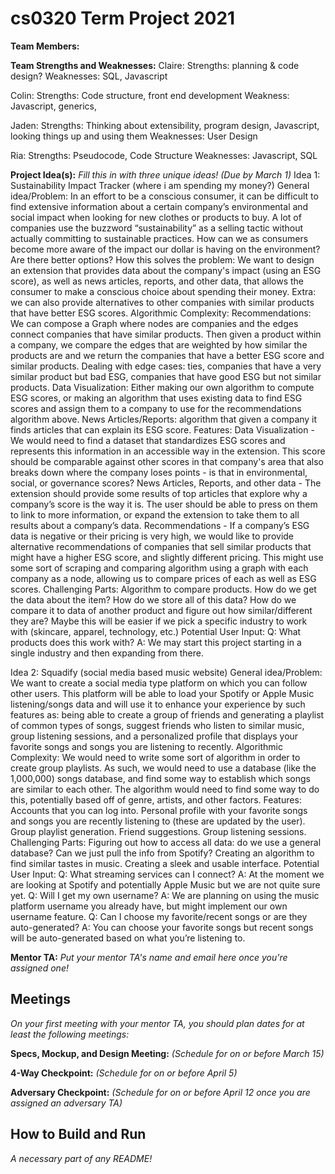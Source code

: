 # cs0320 Term Project 2021

**Team Members:**

**Team Strengths and Weaknesses:**
Claire:
Strengths: planning & code design?
Weaknesses: SQL, Javascript

Colin:
Strengths: Code structure, front end development
Weakness: Javascript, generics,

Jaden:
Strengths: Thinking about extensibility, program design, Javascript, looking things up and using them
Weaknesses: User Design

Ria:
Strengths: Pseudocode, Code Structure
Weaknesses: Javascript, SQL


**Project Idea(s):** _Fill this in with three unique ideas! (Due by March 1)_
Idea 1: Sustainability Impact Tracker (where i am spending my money?)
General idea/Problem: In an effort to be a conscious consumer, it can be difficult to find extensive information about a certain company’s environmental and social impact when looking for new clothes or products to buy. A lot of companies use the buzzword “sustainability” as a selling tactic without actually committing to sustainable practices. How can we as consumers become more aware of the impact our dollar is having on the environment? Are there better options?
How this solves the problem: We want to design an extension that provides data about the company's impact (using an ESG score), as well as news articles, reports, and other data, that allows the consumer to make a conscious choice about spending their money. Extra: we can also provide alternatives to other companies with similar products that have better ESG scores.
Algorithmic Complexity:
Recommendations: We can compose a Graph where nodes are companies and the edges connect companies that have similar products. Then given a product within a company, we compare the edges that are weighted by how similar the products are and we return the companies that have a better ESG score and similar products. Dealing with edge cases: ties, companies that have a very similar product but bad ESG, companies that have good ESG but not similar products.
Data Visualization: Either making our own algorithm to compute ESG scores, or making an algorithm that uses existing data to find ESG scores and assign them to a company to use for the recommendations algorithm above.
News Articles/Reports: algorithm that given a company it finds articles that can explain its ESG score.
Features:
Data Visualization - We would need to find a dataset that standardizes ESG scores and represents this information in an accessible way in the extension. This score should be comparable against other scores in that company's area that also breaks down where the company loses points - is that in environmental, social, or governance scores?
News Articles, Reports, and other data - The extension should provide some results of top articles that explore why a company’s score is the way it is. The user should be able to press on them to link to more information, or expand the extension to take them to all results about a company’s data.
Recommendations -  If a company’s ESG data is negative or their pricing is very high, we would like to provide alternative recommendations of companies that sell similar products that might have a higher ESG score, and slightly different pricing. This might use some sort of scraping and comparing algorithm using a graph with each company as a node, allowing us to compare prices of each as well as ESG scores.
Challenging Parts: Algorithm to compare products. How do we get the data about the item? How do we store all of this data? How do we compare it to data of another product and figure out how similar/different they are? Maybe this will be easier if we pick a specific industry to work with (skincare, apparel, technology, etc.)
Potential User Input:
Q: What products does this work with?
A: We may start this project starting in a single industry and then expanding from there.


Idea 2: Squadify (social media based music website)
General idea/Problem: We want to create a social media type platform on which you can follow other users. This platform will be able to load your Spotify or Apple Music listening/songs data and will use it to enhance your experience by such features as: being able to create a group of friends and generating a playlist of common types of songs, suggest friends who listen to similar music, 	group listening sessions, and a personalized profile that displays your favorite songs and songs you are listening to recently.
Algorithmic Complexity: We would need to write some sort of algorithm in order to create group playlists. As such, we would need to use a database (like the 1,000,000) songs database, and find some way to establish which songs are similar to each other. The algorithm would need to find some way to do this, potentially based off of genre, artists, and other factors.
Features: Accounts that you can log into. Personal profile with your favorite songs and songs you are recently listening to (these are updated by the user). Group playlist generation. Friend suggestions. Group listening sessions.
Challenging Parts: Figuring out how to access all data: do we use a general database? Can we just pull the info from Spotify? Creating an algorithm to find similar tastes in music. Creating a sleek and usable interface.
Potential User Input:
Q: What streaming services can I connect?
A: At the moment we are looking at Spotify and potentially Apple Music but we are not quite sure yet.
Q: Will I get my own username?
A: We are planning on using the music platform username you already have, but might implement our own username feature.
Q: Can I choose my favorite/recent songs or are they auto-generated?
A: You can choose your favorite songs but recent songs will be auto-generated based on what you’re listening to.


**Mentor TA:** _Put your mentor TA's name and email here once you're assigned one!_

## Meetings
_On your first meeting with your mentor TA, you should plan dates for at least the following meetings:_

**Specs, Mockup, and Design Meeting:** _(Schedule for on or before March 15)_

**4-Way Checkpoint:** _(Schedule for on or before April 5)_

**Adversary Checkpoint:** _(Schedule for on or before April 12 once you are assigned an adversary TA)_

## How to Build and Run
_A necessary part of any README!_
